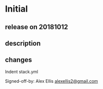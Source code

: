 # Initial

## release on 20181012

## description

## changes

Indent stack.yml

Signed-off-by: Alex Ellis <alexellis2@gmail.com>


